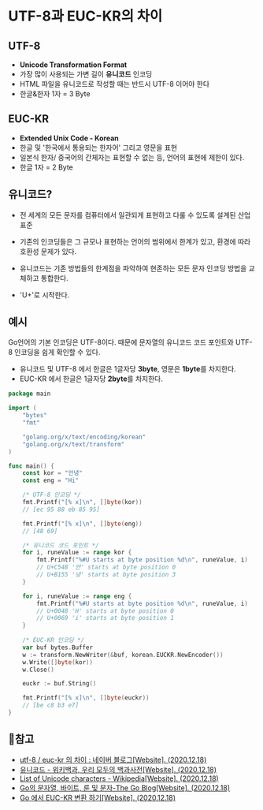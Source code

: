# UTF-8과 EUC-KR의 차이

## UTF-8 

- **Unicode Transformation Format**
- 가장 많이 사용되는 가변 길이 **유니코드** 인코딩
- HTML 파일을 유니코드로 작성할 때는 반드시 UTF-8 이어야 한다
- 한글&한자 1자 = 3 Byte



## EUC-KR

- **Extended Unix Code - Korean** 
- 한글 및 '한국에서 통용되는 한자어' 그리고 영문을 표현
- 일본식 한자/ 중국어의 간체자는 표현할 수 없는 등, 언어의 표현에 제한이 있다.
- 한글 1자 = 2 Byte



## 유니코드?

- 전 세계의 모든 문자를 컴퓨터에서 일관되게 표현하고 다룰 수 있도록 설계된 산업 표준

- 기존의 인코딩들은 그 규모나 표현하는 언어의 범위에서 한계가 있고, 환경에 따라 호환성 문제가 있다.

- 유니코드는 기존 방법들의 한계점을 파악하여 현존하는 모든 문자 인코딩 방법을 교체하고 통합한다.

- 'U+'로 시작한다.

  

## 예시

Go언어의 기본 인코딩은 UTF-8이다. 때문에 문자열의 유니코드 코드 포인트와 UTF-8 인코딩을 쉽게 확인할 수 있다. 

- 유니코드 및 UTF-8 에서 한글은 1글자당 **3byte**, 영문은 **1byte**를 차지한다.
- EUC-KR 에서 한글은 1글자당 **2byte**를 차지한다. 

```go
package main

import (
	"bytes"
	"fmt"

	"golang.org/x/text/encoding/korean"
	"golang.org/x/text/transform"
)

func main() {
	const kor = "안녕"
	const eng = "Hi"

	/* UTF-8 인코딩 */
	fmt.Printf("[% x]\n", []byte(kor))
	// [ec 95 88 eb 85 95]

	fmt.Printf("[% x]\n", []byte(eng))
	// [48 69]

	/* 유니코드 코드 포인트 */
	for i, runeValue := range kor {
		fmt.Printf("%#U starts at byte position %d\n", runeValue, i)
		// U+C548 '안' starts at byte position 0
		// U+B155 '녕' starts at byte position 3
	}

	for i, runeValue := range eng {
		fmt.Printf("%#U starts at byte position %d\n", runeValue, i)
		// U+0048 'H' starts at byte position 0
		// U+0069 'i' starts at byte position 1
	}
    
	/* EUC-KR 인코딩 */
	var buf bytes.Buffer
	w := transform.NewWriter(&buf, korean.EUCKR.NewEncoder())
	w.Write([]byte(kor))
	w.Close()

	euckr := buf.String()

	fmt.Printf("[% x]\n", []byte(euckr))
	// [be c8 b3 e7]
}
```



## 📜참고

- [utf-8 / euc-kr 의 차이  : 네이버 블로그[Website]. (2020.12.18)](https://m.blog.naver.com/PostView.nhn?blogId=junhwen&logNo=130080223604&proxyReferer=https:%2F%2Fwww.google.com%2F)
- [유니코드 - 위키백과, 우리 모두의 백과사전[Website]. (2020.12.18)](https://ko.wikipedia.org/wiki/%EC%9C%A0%EB%8B%88%EC%BD%94%EB%93%9C)
- [List of Unicode characters - Wikipedia[Website]. (2020.12.18)](https://en.wikipedia.org/wiki/List_of_Unicode_characters)
- [Go의 문자열, 바이트, 룬 및 문자-The Go Blog[Website]. (2020.12.18)](https://blog.golang.org/strings)
- [Go 에서 EUC-KR 변환 하기[Website]. (2020.12.18)](https://m.blog.naver.com/PostView.nhn?blogId=nersion&logNo=220884742148&proxyReferer=https:%2F%2Fwww.google.com%2F)

